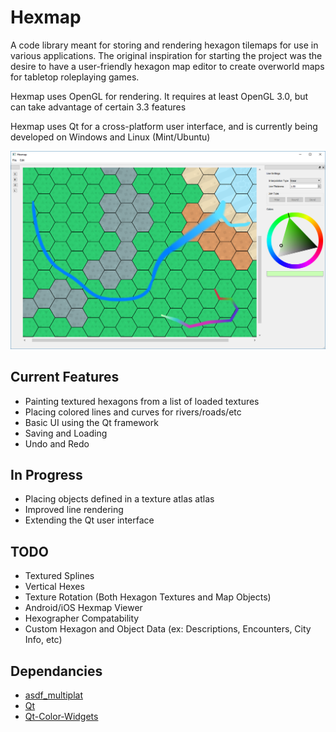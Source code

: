 # Hexmap
A code library meant for storing and rendering hexagon tilemaps for use in various applications. The original inspiration for starting the project was the desire to have a user-friendly hexagon map editor to create overworld maps for tabletop roleplaying games.

Hexmap uses OpenGL for rendering. It requires at least OpenGL 3.0, but can take advantage of certain 3.3 features

Hexmap uses Qt for a cross-platform user interface, and is currently being developed on Windows and Linux (Mint/Ubuntu)


![Hexmap Screenshot](https://raw.githubusercontent.com/mflagel/asdf_multiplat/master/docs/screenshots/hexmap/hexmap_qt_colored_thick_splines.png)


Current Features
------------
* Painting textured hexagons from a list of loaded textures
* Placing colored lines and curves for rivers/roads/etc
* Basic UI using the Qt framework
* Saving and Loading
* Undo and Redo


In Progress
------------
* Placing objects defined in a texture atlas atlas
* Improved line rendering
* Extending the Qt user interface


TODO
------------
* Textured Splines
* Vertical Hexes
* Texture Rotation (Both Hexagon Textures and Map Objects)
* Android/iOS Hexmap Viewer
* Hexographer Compatability
* Custom Hexagon and Object Data (ex: Descriptions, Encounters, City Info, etc)

Dependancies
------------
* [asdf_multiplat](https://github.com/mflagel/asdf_multiplat.git)
* [Qt](https://www.qt.io/)
* [Qt-Color-Widgets](https://github.com/mbasaglia/Qt-Color-Widgets.git)